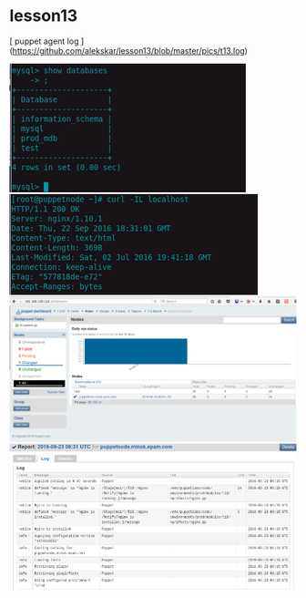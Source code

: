 # lesson13

[ puppet agent log ] (https://github.com/alekskar/lesson13/blob/master/pics/t13.log)

![pic1](https://github.com/alekskar/lesson13/blob/master/pics/t13_mysql.png)
![pic2](https://github.com/alekskar/lesson13/blob/master/pics/t13_nginx.png)
![dashbord](https://github.com/alekskar/lesson13/blob/master/pics/t_13_dashbord.png)
![dashbord2](https://github.com/alekskar/lesson13/blob/master/pics/t13_dash2.png)
